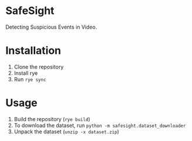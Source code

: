 # SafeSight
Detecting Suspicious Events in Video.

# Installation

1. Clone the repository
2. Install rye
3. Run ``` rye sync ```

# Usage

1. Build the repository (``` rye build ```)
2. To download the dataset, run ``` python -m safesight.dataset_downloader ```
3. Unpack the dataset (``` unzip -x dataset.zip ```)